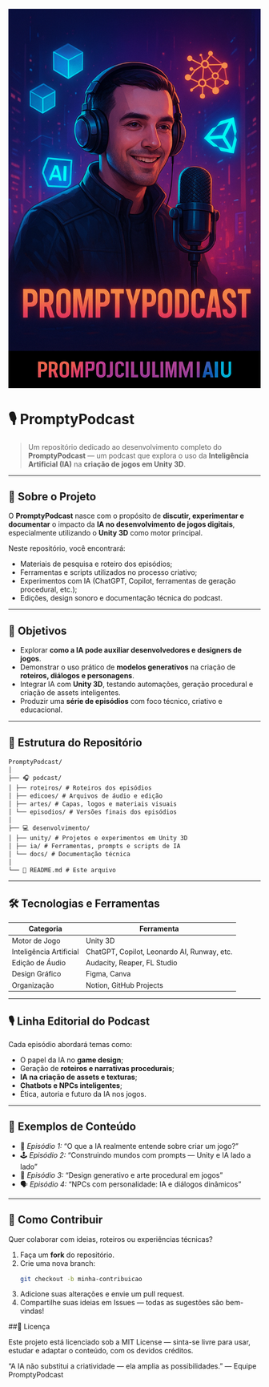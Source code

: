 ![Podcaster](https://github.com/1LeoAlves/PromptyPodcast/blob/main/Assets/capa.png)

# 🎙️ PromptyPodcast

> Um repositório dedicado ao desenvolvimento completo do **PromptyPodcast** — um podcast que explora o uso da **Inteligência Artificial (IA)** na **criação de jogos em Unity 3D**.

---

## 🧠 Sobre o Projeto

O **PromptyPodcast** nasce com o propósito de **discutir, experimentar e documentar** o impacto da **IA no desenvolvimento de jogos digitais**, especialmente utilizando o **Unity 3D** como motor principal.

Neste repositório, você encontrará:
- Materiais de pesquisa e roteiro dos episódios;
- Ferramentas e scripts utilizados no processo criativo;
- Experimentos com IA (ChatGPT, Copilot, ferramentas de geração procedural, etc.);
- Edições, design sonoro e documentação técnica do podcast.

---

## 🎯 Objetivos

- Explorar **como a IA pode auxiliar desenvolvedores e designers de jogos**.
- Demonstrar o uso prático de **modelos generativos** na criação de **roteiros, diálogos e personagens**.
- Integrar IA com **Unity 3D**, testando automações, geração procedural e criação de assets inteligentes.
- Produzir uma **série de episódios** com foco técnico, criativo e educacional.

---

## 🧩 Estrutura do Repositório

```
PromptyPodcast/
│
├── 🎧 podcast/
│ ├── roteiros/ # Roteiros dos episódios
│ ├── edicoes/ # Arquivos de áudio e edição
│ ├── artes/ # Capas, logos e materiais visuais
│ └── episodios/ # Versões finais dos episódios
│
├── 💻 desenvolvimento/
│ ├── unity/ # Projetos e experimentos em Unity 3D
│ ├── ia/ # Ferramentas, prompts e scripts de IA
│ └── docs/ # Documentação técnica
│
└── 📄 README.md # Este arquivo
```

---

## 🛠️ Tecnologias e Ferramentas

| Categoria | Ferramenta |
|------------|-------------|
| Motor de Jogo | Unity 3D |
| Inteligência Artificial | ChatGPT, Copilot, Leonardo AI, Runway, etc. |
| Edição de Áudio | Audacity, Reaper, FL Studio |
| Design Gráfico | Figma, Canva |
| Organização | Notion, GitHub Projects |

---

## 🎙️ Linha Editorial do Podcast

Cada episódio abordará temas como:
- O papel da IA no **game design**;
- Geração de **roteiros e narrativas procedurais**;
- **IA na criação de assets e texturas**;
- **Chatbots e NPCs inteligentes**;
- Ética, autoria e futuro da IA nos jogos.

---

## 🤖 Exemplos de Conteúdo

- 🧩 *Episódio 1:* “O que a IA realmente entende sobre criar um jogo?”
- 🕹️ *Episódio 2:* “Construindo mundos com prompts — Unity e IA lado a lado”
- 🎨 *Episódio 3:* “Design generativo e arte procedural em jogos”
- 🗣️ *Episódio 4:* “NPCs com personalidade: IA e diálogos dinâmicos”

---

## 📢 Como Contribuir

Quer colaborar com ideias, roteiros ou experiências técnicas?

1. Faça um **fork** do repositório.
2. Crie uma nova branch:  
   ```bash
   git checkout -b minha-contribuicao
3. Adicione suas alterações e envie um pull request.
4. Compartilhe suas ideias em Issues — todas as sugestões são bem-vindas!

##🧾 Licença

Este projeto está licenciado sob a MIT License — sinta-se livre para usar, estudar e adaptar o conteúdo, com os devidos créditos.

“A IA não substitui a criatividade — ela amplia as possibilidades.”
— Equipe PromptyPodcast

